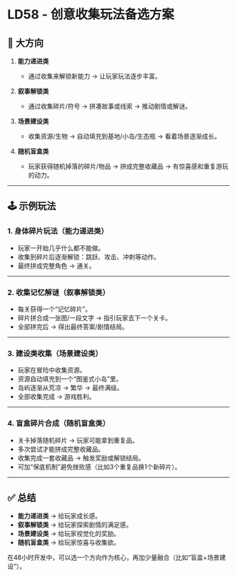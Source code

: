 # LD58 - 创意收集玩法备选方案

## 🎯 大方向
1. **能力递进类**  
   - 通过收集来解锁新能力 → 让玩家玩法逐步丰富。  

2. **叙事解锁类**  
   - 通过收集碎片/符号 → 拼凑故事或线索 → 推动剧情或解谜。  

3. **场景建设类**  
   - 收集资源/生物 → 自动填充到基地/小岛/生态瓶 → 看着场景逐渐成长。  

4. **随机盲盒类**  
   - 玩家获得随机掉落的碎片/物品 → 拼成完整收藏品 → 有惊喜感和重复游玩的动力。  

---

## 🕹 示例玩法

### 1. 身体碎片玩法（能力递进类）
- 玩家一开始几乎什么都不能做。  
- 收集到碎片后逐渐解锁：跳跃、攻击、冲刺等动作。  
- 最终拼成完整角色 → 通关。  

---

### 2. 收集记忆解谜（叙事解锁类）
- 每关获得一个“记忆碎片”。  
- 碎片拼合成一张图/一段文字 → 指引玩家去下一个关卡。  
- 全部拼完后 → 得出最终答案/剧情结局。  

---

### 3. 建设类收集（场景建设类）
- 玩家在冒险中收集资源。  
- 资源自动填充到一个“图鉴式小岛”里。  
- 岛屿逐渐从荒凉 → 繁华 → 最终满级。  
- 全部收集完成 → 游戏胜利。  

---

### 4. 盲盒碎片合成（随机盲盒类）
- 关卡掉落随机碎片 → 玩家可能拿到重复品。  
- 多次尝试才能拼成完整收藏品。  
- 收集完成一套收藏品 → 触发奖励或解锁结局。  
- 可加“保底机制”避免挫败感（比如3个重复品换1个新碎片）。  

---

## ✅ 总结
- **能力递进类** → 给玩家成长感。  
- **叙事解锁类** → 给玩家探索剧情的满足感。  
- **场景建设类** → 给玩家视觉化的奖励。  
- **随机盲盒类** → 给玩家惊喜与收集欲。  

在48小时开发中，可以选一个方向作为核心，再加少量融合（比如“盲盒+场景建设”）。  
